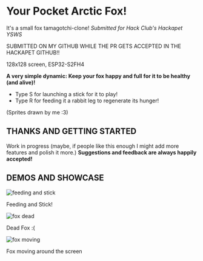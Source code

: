 # Your Pocket Arctic Fox!
It's a small fox tamagotchi-clone!
*Submitted for Hack Club's Hackapet YSWS*

SUBMITTED ON MY GITHUB WHILE THE PR GETS ACCEPTED IN THE HACKAPET GITHUB!!

128x128 screen, ESP32-S2FH4



**A very simple dynamic: Keep your fox happy and full for it to be healthy (and alive)!**

- Type S for launching a stick for it to play!
- Type R for feeding it a rabbit leg to regenerate its hunger!

(Sprites drawn by me :3)

## THANKS AND GETTING STARTED
Work in progress (maybe, if people like this enough I might add more features and polish it more.) **Suggestions and feedback
are always happily accepted!**

## DEMOS AND SHOWCASE

![feeding and stick](https://github.com/user-attachments/assets/9acaefcb-21e8-424c-912d-d26cda9fa1dc) 

Feeding and Stick!

![fox dead](https://github.com/user-attachments/assets/2f386d72-8461-4f89-b34c-3b9f97f23749) 

Dead Fox :(

![fox moving](https://github.com/user-attachments/assets/59f40a2a-2517-4049-b17f-b323254a62e3) 

Fox moving around the screen
